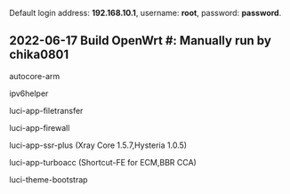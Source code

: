 Default login address: **192.168.10.1**, username: **root**, password: **password**.

## 2022-06-17 Build OpenWrt #: Manually run by chika0801

autocore-arm

ipv6helper

luci-app-filetransfer

luci-app-firewall

luci-app-ssr-plus (Xray Core 1.5.7,Hysteria 1.0.5)

luci-app-turboacc (Shortcut-FE for ECM,BBR CCA)

luci-theme-bootstrap
